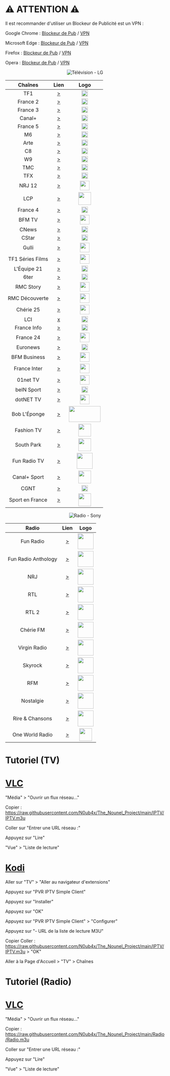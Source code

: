 # ⚠ ATTENTION ⚠

Il est recommander d'utiliser un Blockeur de Publicité est un VPN :

Google Chrome : [Blockeur de Pub](https://chrome.google.com/webstore/detail/adguard-adblocker/bgnkhhnnamicmpeenaelnjfhikgbkllg) / [VPN](https://chrome.google.com/webstore/detail/free-vpn-for-chrome-vpn-p/majdfhpaihoncoakbjgbdhglocklcgno)

Microsoft Edge : [Blockeur de Pub](https://microsoftedge.microsoft.com/addons/detail/adguard-adblocker/pdffkfellgipmhklpdmokmckkkfcopbh) / [VPN](https://microsoftedge.microsoft.com/addons/detail/bright-vpn-secure-priva/elbjgikfbbdgjgbhneoabmkgbpmdfmkg)

Firefox : [Blockeur de Pub](https://addons.mozilla.org/fr/firefox/addon/adguard-adblocker/?utm_source=addons.mozilla.org&utm_medium=referral&utm_content=search) / [VPN](https://addons.mozilla.org/fr/firefox/addon/setupvpn/?utm_source=addons.mozilla.org&utm_medium=referral&utm_content=search)

Opera : [Blockeur de Pub](https://addons.opera.com/fr/extensions/details/opera-ad-blocker/) / [VPN](https://addons.opera.com/fr/extensions/details/opera-vpn/)


<p align="center">
<img alt="Télévision - LG" src="https://raw.githubusercontent.com/N0ub4x/The_Nounel_Project/main/Images/Logo/TV.png" />
</p>


| Chaînes           | Lien  | Logo  |
|:-----------------:|:-----:|:-----:|
| TF1        | [>](https://www.hlsplayer.net/#type=m3u8&src=https%3A%2F%2Fs4.tntendirect.com%2Ftf1%2Flive%2Fplaylist.m3u8) | <img height="20" src="https://i.imgur.com/e7683oF.png"/> |
| France 2   | [>](https://app.molotov.tv/channels/19) | <img height="20" src="https://i.imgur.com/23MFY0U.png"/> |
| France 3   | [>](https://app.molotov.tv/channels/49) | <img height="20" src="https://i.imgur.com/hxRmcTD.png"/> |
| Canal+     | [>](https://www.dailymotion.com/embed/video/x5gv6be) | <img height="20" src="https://i.imgur.com/xy7gQLJ.jpg"/> |
| France 5   | [>](https://app.molotov.tv/channels/42) | <img height="20" src="https://i.imgur.com/5da6u0l.png"/> |
| M6         | [>](https://www.hlsplayer.net/#type=m3u8&src=https%3A%2F%2Fs4.tntendirect.com%2Fm6%2Flive%2Fplaylist.m3u8) | <img height="20" src="https://i.imgur.com/Ah9CAIO.png"/> |
| Arte       | [>](https://www.hlsplayer.net/#type=m3u8&src=https%3A%2F%2Fartesimulcast.akamaized.net%2Fhls%2Flive%2F2031003%2Fartelive_fr%2Fmaster_v720.m3u8) | <img height="20" src="https://i.imgur.com/zYUKoXr.png"/> |
| C8         | [>](https://www.dailymotion.com/embed/video/x5gv5rr) | <img height="20" src="https://i.imgur.com/CmnOEtM.png"/> |
| W9         | [>](https://www.hlsplayer.net/#type=m3u8&src=https%3A%2F%2Fs4.tntendirect.com%2Fw9%2Flive%2Fplaylist.m3u8) | <img height="20" src="https://i.imgur.com/e26x2wq.png"/> |
| TMC        | [>](https://www.hlsplayer.net/#type=m3u8&src=https%3A%2F%2Fs4.tntendirect.com%2Ftmc%2Flive%2Fplaylist.m3u8) | <img height="20" src="https://i.imgur.com/bf0scMb.png"/> |
| TFX        | [>](https://www.hlsplayer.net/#type=m3u8&src=https%3A%2F%2Fs4.tntendirect.com%2Fnt1%2Flive%2Fplaylist.m3u8) | <img height="20" src="https://i.imgur.com/hAnirTf.png"/> |
| NRJ 12     | [>](https://www.hlsplayer.net/#type=m3u8&src=https%3A%2F%2Fnrj12hls-lh.akamaihd.net%2Fi%2Fnrj12hls_1%40579113%2Findex_720_av-p.m3u8) | <img height="30" src="https://i.imgur.com/Sz9Lh9T.png"/> |
| LCP        | [>](https://www.dailymotion.com/embed/video/xji3qy) | <img height="40" src="https://i.imgur.com/5iMBxUj.png"/> |
| France 4   | [>](https://app.molotov.tv/channels/18) | <img height="20" src="https://i.imgur.com/YIHoAbr.png"/> |
| BFM TV     | [>](https://www.dailymotion.com/embed/video/xgz4t1) | <img height="30" src="https://i.imgur.com/jNCPG26.png"/> |
| CNews      | [>](https://www.dailymotion.com/embed/video/x3b68jn) | <img height="20" src="https://i.imgur.com/JUqoFSu.jpeg"/> |
| CStar      | [>](https://www.dailymotion.com/embed/video/x5gv5v0) | <img height="20" src="https://i.imgur.com/Ya8QhQe.png"/> |
| Gulli      | [>](https://replay.gulli.fr/jwplayer/embedstreamtv) | <img height="30" src="https://i.imgur.com/l85rt37.png"/> |
| TF1 Séries Films | [>](https://www.hlsplayer.net/#type=m3u8&src=https%3A%2F%2Fs4.tntendirect.com%2Fhd1%2Flive%2Fplaylist.m3u8) | <img height="30" src="https://i.imgur.com/JPHIUnf.png"/> |
| L'Équipe 21| [>](https://www.dailymotion.com/embed/video/x2lefik) | <img height="20" src="https://i.imgur.com/p6Zl9XT.png"/> |
| 6ter       | [>](https://www.hlsplayer.net/#type=m3u8&src=https%3A%2F%2Fs4.tntendirect.com%2F6ter%2Flive%2Fplaylist.m3u8) | <img height="20" src="https://i.imgur.com/DcvJDY4.png"/> |
| RMC Story  | [>](https://app.molotov.tv/channels/48) | <img height="30" src="https://i.imgur.com/jXANVZp.png"/> |
| RMC Découverte | [>](https://app.molotov.tv/channels/12) | <img height="30" src="https://i.imgur.com/wzmlEBl.png"/> |
| Chérie 25  | [>](https://www.hlsplayer.net/#type=m3u8&src=https%3A%2F%2Fs4.tntendirect.com%2Fcherie25%2Flive%2Fplaylist.m3u8) | <img height="30" src="https://i.imgur.com/dI7rnz8.png"/> |
| LCI        | [x]() | <img height="20" src="https://i.imgur.com/nP9YAom.png"/> |
| France Info| [>](https://www.youtube.com/embed/Z-Nwo-ypKtM) | <img height="20" src="https://i.imgur.com/ri84Amq.png"/> |
| France 24  | [>](https://www.youtube.com/embed/u9foWyMSATM) | <img height="30" src="https://i.imgur.com/FwEeS8x.png"/> |
| Euronews   | [>](https://www.youtube.com/embed/MsN0_WNXvh8) | <img height="20" src="https://i.imgur.com/yKs1Kwz.png"/> |
| BFM Business | [>](https://www.hlsplayer.net/#type=m3u8&src=https%3A%2F%2Ftra1-cdn-edge-live04.pfd.sfr.net%2Fbfm-ncdn-live-pal1.pfd.sfr.net%2Fsid%3D02eg7nrhut12rjk0hskg%2Fshls%2FLIVE%24BFM_BUSINESS%2Findex.m3u8%3Fstart%3DLIVE%26end%3DEND) | <img height="30" src="https://i.imgur.com/D5ZyOmn.jpg"/> |
| France Inter | [>](https://www.youtube.com/embed/5JHIgJYE-78) | <img height="30" src="https://i.imgur.com/smk90Wh.png"/> |
| 01net TV | [>](https://www.dailymotion.com/embed/video/x7pctg0) | <img height="30" src="https://i.imgur.com/YLjp3jp.jpeg"/> |
| beIN Sport | [>](http://rugbydirect.me/32-regarder-bein-sport-1-streaming.html) | <img height="20" src="https://i.imgur.com/FOVn9J1.png"/> |
| dotNET TV  | [>](https://www.youtube.com/c/dotNET/live) | <img height="30" src="https://i.imgur.com/9LrXFNP.png"/> |
| Bob L'Éponge | [>](https://pluto.tv/fr/live-tv/bob-leponge-fr-ptv3) | <img height="50" width="100" src="https://i.imgur.com/mk0fNO9.png"/> |
| Fashion TV | [>](https://www.hlsplayer.net/#type=m3u8&src=https%3A%2F%2Ffash1043.cloudycdn.services%2Fslive%2Fftv_ftv_midnite_k1y_27049_midnite_secr_108_hls.smil%2Fplaylist.m3u8) | <img height="40" src="https://i.imgur.com/n56r7oi.jpg"/> |
| South Park | [>](https://pluto.tv/fr/live-tv/south-park-fr) | <img height="40" src="https://i.imgur.com/aiMAjfW.png"/> |
| Fun Radio TV | [>](https://www.dailymotion.com/embed/video/xxtuy6) | <img height="50" src="https://i.imgur.com/2O10QwT.png"/> |
| Canal+ Sport | [>](http://lalastreams.me/streams/?stream=124242982?sid=1298132) | <img height="40" src="https://i.imgur.com/W8GlYZd.png"/> |
| CGNT       | [>](https://app.molotov.tv/channels/569) | <img height="20" src="https://i.imgur.com/CQapb6Y.png"/> |
| Sport en France | [>](https://app.molotov.tv/channels/254) | <img height="40" src="https://i.imgur.com/wwAcghI.png"/> |

<p align="center">
<img alt="Radio - Sony" src="https://raw.githubusercontent.com/N0ub4x/The_Nounel_Project/main/Images/Logo/Radio.png" />
</p>

| Radio             | Lien  | Logo  |
|:-----------------:|:-----:|:-----:|
| Fun Radio        | [>](https://live.m6radio.quortex.io/webpHJPXnXrN7B6J7Q8mcqmxP/groupfun/national/long/index.m3u8) | <img height="50" src="https://i.imgur.com/2O10QwT.png"/> |
| Fun Radio Anthology | [>](https://live.m6radio.quortex.io/webpHJPXnXrN7B6J7Q8mcqmxP/webradio/funanthologie/130/index.m3u8) | <img height="50" src="https://i.imgur.com/z2GsFqa.jpg"/> |
| NRJ              | [>](https://scdn.nrjaudio.fm/fr/30001/mp3_128.mp3?origine=mytuner&cdn_path=adswizz_lbs11) | <img height="50" src="https://i.imgur.com/ZvkJH3y.png"/> |
| RTL              | [>](https://live.m6radio.quortex.io/webpHJPXnXrN7B6J7Q8mcqmxP/grouprtl/national/long/index.m3u8) | <img height="50" src="https://i.imgur.com/LJD2cai.png"/> |
| RTL 2            | [>](https://live.m6radio.quortex.io/webpHJPXnXrN7B6J7Q8mcqmxP/grouprtl2/national/long/index.m3u8) | <img height="50" src="https://i.imgur.com/2Dg2g1I.jpg"/> |
| Chérie FM        | [>](https://scdn.nrjaudio.fm/fr/30201/mp3_128.mp3?origine=mytuner&cdn_path=adswizz_lbs9) | <img height="50" src="https://i.imgur.com/Q6uaD5O.png"/> |
| Virgin Radio     | [>](https://stream.virginradio.fr/virgin.aac) | <img height="50" src="https://i.imgur.com/ry8Q0gJ.png"/> |
| Skyrock          | [>](https://icecast.skyrock.net/s/natio_mp3_128k) | <img height="50" src="https://i.imgur.com/6eOgkKG.png"/> |
| RFM              | [>](https://stream.rfm.fr/rfm-64200-128/playlist.m3u8) | <img height="50" src="https://i.imgur.com/6JJla7f.png"/> |
| Nostalgie        | [>](https://scdn.nrjaudio.fm/fr/30601/aac_64.mp3?origine=playernostalgie&aw_0_req.userConsentV2=&aw_0_1st.station=&cdn_path=audio_lbs9&access_token=ffb8813434764d568da10f4264006898) | <img height="50" src="https://i.imgur.com/GebTvoi.png"/> |
| Rire & Chansons  | [>](https://scdn.nrjaudio.fm/fr/30401/aac_64.mp3?origine=playerrire&aw_0_req.userConsentV2=&aw_0_1st.station=&cdn_path=audio_lbs11&access_token=153d7d2d02324385ba32a57018675774) | <img height="50" src="https://i.imgur.com/S0kX1SN.png"/> |
| One World Radio  | [>](https://22193.live.streamtheworld.com/OWR_INTERNATIONAL_ADP/HLS/playlist.m3u8) | <img height="40" src="https://i.imgur.com/EPHY16D.png"/> |


# Tutoriel (TV)

# [VLC](https://www.videolan.org/vlc/index.fr.html)

"Média" > "Ouvrir un flux réseau..."

Copier : https://raw.githubusercontent.com/N0ub4x/The_Nounel_Project/main/IPTV/IPTV.m3u

Coller sur "Entrer une URL réseau :"

Appuyez sur "Lire"

"Vue" > "Liste de lecture"


# [Kodi](https://www.microsoft.com/fr-fr/p/kodi/9nblggh4t892#activetab=pivot:overviewtab)

Aller sur "TV" > "Aller au navigateur d'extensions"

Appuyez sur "PVR IPTV Simple Client"

Appuyez sur "Installer"

Appuyez sur "OK"

Appuyez sur "PVR IPTV Simple Client" > "Configurer"

Appuyez sur "- URL de la liste de lecture M3U"

Copier Coller : https://raw.githubusercontent.com/N0ub4x/The_Nounel_Project/main/IPTV/IPTV.m3u > "OK"

Aller à la Page d'Accueil > "TV" > Chaînes


# Tutoriel (Radio)

# [VLC](https://www.videolan.org/vlc/index.fr.html)

"Média" > "Ouvrir un flux réseau..."

Copier : https://raw.githubusercontent.com/N0ub4x/The_Nounel_Project/main/Radio/Radio.m3u

Coller sur "Entrer une URL réseau :"

Appuyez sur "Lire"

"Vue" > "Liste de lecture"
